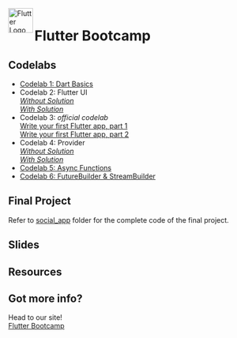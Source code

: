 <img align="left" width="50" src="https://cdn.worldvectorlogo.com/logos/flutter-logo.svg" alt="Flutter Logo">

# Flutter Bootcamp

## Codelabs

- [Codelab 1: Dart Basics](https://dartpad.dev/17a470aaf3df5c4c978f38124ebd2269)
- Codelab 2: Flutter UI
  <br/>[*Without Solution*](https://dartpad.dev/034d24887fe72ff7c7d5cb8d611380f4)
  <br/>[*With Solution*](https://dartpad.dev/776fe4454dfef250616466da71677ad2)
- Codelab 3: *official codelab*
  <br/>[Write your first Flutter app, part 1](https://codelabs.developers.google.com/codelabs/first-flutter-app-pt1/#0) 
  <br/>[Write your first Flutter app, part 2](https://codelabs.developers.google.com/codelabs/first-flutter-app-pt2/#0)
- Codelab 4: Provider
  <br/>[*Without Solution*](https://dartpad.dev/embed-flutter.html?id=c2beeaf2786fd36ed81505a9525d6851)
  <br/>[*With Solution*](https://dartpad.dev/embed-flutter.html?id=7296ae8cd915135bff7f513c2e553314)
- [Codelab 5: Async Functions]()
- [Codelab 6: FutureBuilder & StreamBuilder]()

## Final Project

Refer to [social_app](https://github.com/pr-Mais/flutter-bootcamp/tree/master/social_app) folder for the complete code of the final project.

## Slides

## Resources

## Got more info?
Head to our site!
<br/>[Flutter Bootcamp](http://bit.ly/wtm-flutter-bootcamp)




